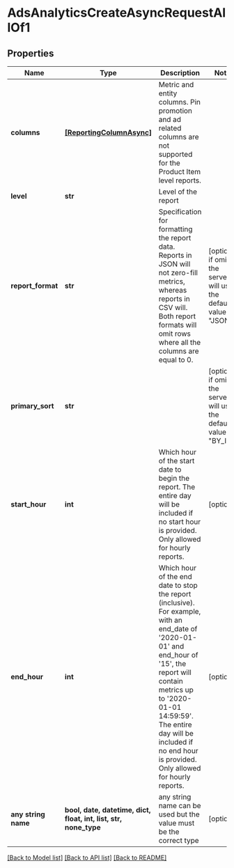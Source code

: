 # AdsAnalyticsCreateAsyncRequestAllOf1


## Properties
Name | Type | Description | Notes
------------ | ------------- | ------------- | -------------
**columns** | [**[ReportingColumnAsync]**](ReportingColumnAsync.md) | Metric and entity columns. Pin promotion and ad related columns are not supported for the Product Item level reports. | 
**level** | **str** | Level of the report | 
**report_format** | **str** | Specification for formatting the report data. Reports in JSON will not zero-fill metrics, whereas reports in CSV will. Both report formats will omit rows where all the columns are equal to 0. | [optional]  if omitted the server will use the default value of "JSON"
**primary_sort** | **str** |  | [optional]  if omitted the server will use the default value of "BY_ID"
**start_hour** | **int** | Which hour of the start date to begin the report. The entire day will be included if no start hour is provided. Only allowed for hourly reports. | [optional] 
**end_hour** | **int** | Which hour of the end date to stop the report (inclusive). For example, with an end_date of &#39;2020-01-01&#39; and end_hour of &#39;15&#39;, the report will contain metrics up to &#39;2020-01-01 14:59:59&#39;. The entire day will be included if no end hour is provided. Only allowed for hourly reports. | [optional] 
**any string name** | **bool, date, datetime, dict, float, int, list, str, none_type** | any string name can be used but the value must be the correct type | [optional]

[[Back to Model list]](../README.md#documentation-for-models) [[Back to API list]](../README.md#documentation-for-api-endpoints) [[Back to README]](../README.md)


